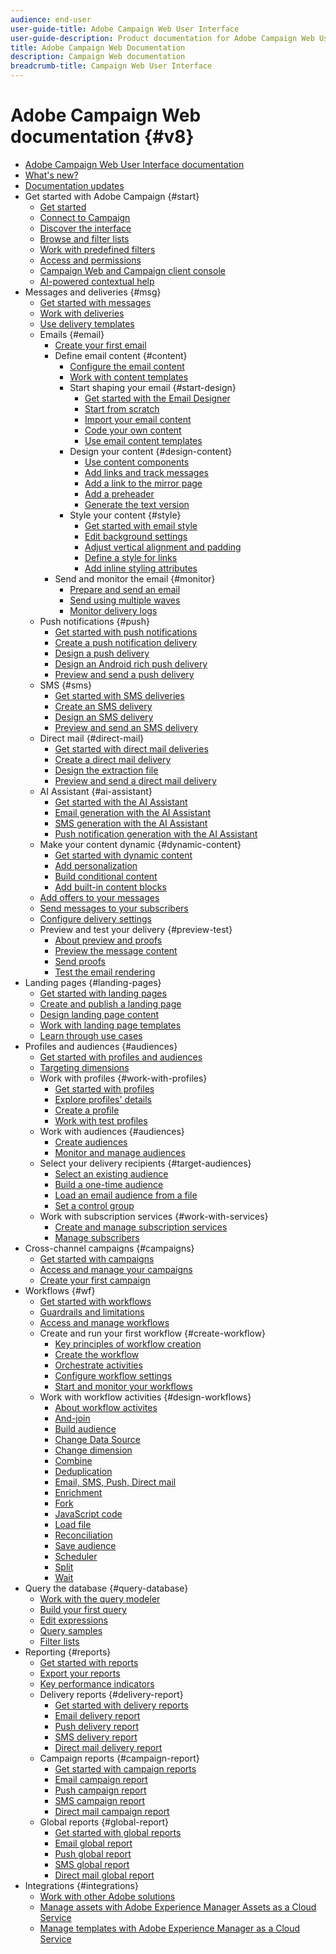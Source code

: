 ```yaml
---
audience: end-user
user-guide-title: Adobe Campaign Web User Interface
user-guide-description: Product documentation for Adobe Campaign Web User Interface.
title: Adobe Campaign Web Documentation
description: Campaign Web documentation
breadcrumb-title: Campaign Web User Interface
---
```


# Adobe Campaign Web documentation {#v8}

+ [Adobe Campaign Web User Interface documentation](campaign-web-home.md)
+ [What's new?](rn/whats-new.md)
+ [Documentation updates](rn/documentation-updates.md)
+ Get started with Adobe Campaign {#start}
  + [Get started](get-started/get-started.md)
  + [Connect to Campaign](get-started/connect-to-campaign.md)
  + [Discover the interface](get-started/user-interface.md)
  + [Browse and filter lists](get-started/list-filters.md)
  + [Work with predefined filters](get-started/predefined-filters.md)
  + [Access and permissions](get-started/permissions.md)
  + [Campaign Web and Campaign client console](get-started/capability-matrix.md)
  + [AI-powered contextual help](get-started/using-ai.md)
+ Messages and deliveries {#msg}
  + [Get started with messages](msg/gs-messages.md)
  + [Work with deliveries](msg/gs-deliveries.md)
  + [Use delivery templates](msg/delivery-template.md)
  + Emails {#email}
    + [Create your first email](email/create-email.md)
    + Define email content {#content}
      + [Configure the email content](email/edit-content.md)
      + [Work with content templates](email/create-email-templates.md)
      + Start shaping your email {#start-design}
        + [Get started with the Email Designer](email/get-started-email-designer.md)
        + [Start from scratch ](email/create-email-content.md)
        + [Import your email content](email/existing-content.md)
        + [Code your own content](email/code-content.md)
        + [Use email content templates](email/use-email-templates.md)
      + Design your content {#design-content}
        + [Use content components](email/content-components.md)
        + [Add links and track messages](email/message-tracking.md)
        + [Add a link to the mirror page](email/mirror-page.md)
        + [Add a preheader](email/preheader.md)
        + [Generate the text version](email/text-version-email.md)
      + Style your content {#style}
        + [Get started with email style](email/get-started-email-style.md)
        + [Edit background settings](email/backgrounds.md)
        + [Adjust vertical alignment and padding](email/alignment-and-padding.md)
        + [Define a style for links](email/styling-links.md)
        + [Add inline styling attributes](email/inline-styling.md)
    + Send and monitor the email {#monitor}
      + [Prepare and send an email](monitor/prepare-send.md)
      + [Send using multiple waves](advanced-settings/send-using-waves.md)
      + [Monitor delivery logs](monitor/delivery-logs.md)    
  + Push notifications {#push}
    + [Get started with push notifications](push/gs-push.md)
    + [Create a push notification delivery](push/create-push.md)
    + [Design a push delivery](push/content-push.md)
    + [Design an Android rich push delivery](push/rich-push.md)
    + [Preview and send a push delivery](push/send-push.md)
  + SMS {#sms}
    + [Get started with SMS deliveries](sms/gs-sms.md)
    + [Create an SMS delivery](sms/create-sms.md)
    + [Design an SMS delivery ](sms/content-sms.md)
    + [Preview and send an SMS delivery ](sms/send-sms.md)
  + Direct mail {#direct-mail}
    + [Get started with direct mail deliveries](direct-mail/gs-direct-mail.md)
    + [Create a direct mail delivery](direct-mail/create-direct-mail.md)
    + [Design the extraction file ](direct-mail/content-direct-mail.md)
    + [Preview and send a direct mail delivery ](direct-mail/send-direct-mail.md)
  + AI Assistant {#ai-assistant}
    + [Get started with the AI Assistant](email/generative-gs.md)
    + [Email generation with the AI Assistant](email/generative-content.md)
    + [SMS generation with the AI Assistant](email/generative-sms.md)
    + [Push notification generation with the AI Assistant](email/generative-push.md)
  + Make your content dynamic {#dynamic-content}
    + [Get started with dynamic content](personalization/gs-personalization.md)
    + [Add personalization](personalization/personalize.md)
    + [Build conditional content](personalization/conditions.md)
    + [Add built-in content blocks](personalization/content-blocks.md)
  + [Add offers to your messages](msg/offers.md)
  + [Send messages to your subscribers](msg/send-to-subscribers.md)
  + [Configure delivery settings](advanced-settings/delivery-settings.md)
  + Preview and test your delivery {#preview-test}
    + [About preview and proofs](preview-test/preview-test.md) 
    + [Preview the message content](preview-test/preview-content.md)
    + [Send proofs](preview-test/test-deliveries.md)
    + [Test the email rendering](preview-test/email-rendering.md)
+ Landing pages {#landing-pages}
  + [Get started with landing pages](landing-pages/get-started-lp.md)
  + [Create and publish a landing page](landing-pages/create-lp.md)
  + [Design landing page content](landing-pages/lp-content.md)
  + [Work with landing page templates](landing-pages/lp-templates.md)
  + [Learn through use cases](landing-pages/lp-use-cases.md)
+ Profiles and audiences {#audiences}
  + [Get started with profiles and audiences](audience/gs-audiences-recipients.md)
  + [Targeting dimensions](audience/targeting-dimensions.md)
  + Work with profiles {#work-with-profiles}
    + [Get started with profiles](audience/about-recipients.md)
    + [Explore profiles' details](audience/profile-view.md)
    + [Create a profile](audience/create-profile.md)
    + [Work with test profiles](audience/test-profiles.md)
  + Work with audiences {#audiences}
    + [Create audiences](audience/create-audience.md)
    + [Monitor and manage audiences](audience/manage-audience.md)
  + Select your delivery recipients {#target-audiences}
    + [Select an existing audience](audience/add-audience.md)
    + [Build a one-time audience](audience/one-time-audience.md)
    + [Load an email audience from a file](audience/file-audience.md)
    + [Set a control group](audience/control-group.md)
  + Work with subscription services {#work-with-services}
    + [Create and manage subscription services](audience/manage-services.md)
    + [Manage subscribers](audience/manage-subscribers.md)
+ Cross-channel campaigns {#campaigns}
  + [Get started with campaigns](campaigns/gs-campaigns.md)
  + [Access and manage your campaigns](campaigns/manage-campaigns.md)
  + [Create your first campaign](campaigns/create-campaigns.md)
+ Workflows {#wf}
  + [Get started with workflows](workflows/gs-workflows.md)
  + [Guardrails and limitations](get-started/guardrails.md)
  + [Access and manage workflows](workflows/access-monitor.md)
  + Create and run your first workflow {#create-workflow}
    + [Key principles of workflow creation](workflows/gs-workflow-creation.md)
    + [Create the workflow](workflows/create-workflow.md)
    + [Orchestrate activities](workflows/orchestrate-activities.md)
    + [Configure workflow settings](workflows/workflow-settings.md)
    + [Start and monitor your workflows](workflows/start-monitor-workflows.md)
  + Work with workflow activities {#design-workflows}
    + [About workflow activites](workflows/activities/about-activities.md)
    + [And-join](workflows/activities/and-join.md)
    + [Build audience](workflows/activities/build-audience.md)
    + [Change Data Source](workflows/activities/change-data-source.md)
    + [Change dimension](workflows/activities/change-dimension.md)
    + [Combine](workflows/activities/combine.md)
    + [Deduplication](workflows/activities/deduplication.md)
    + [Email, SMS, Push, Direct mail](workflows/activities/channels.md)
    + [Enrichment](workflows/activities/enrichment.md)
    + [Fork](workflows/activities/fork.md)
    + [JavaScript code](workflows/activities/javascript-code.md)
    + [Load file](workflows/activities/load-file.md)
    + [Reconciliation](workflows/activities/reconciliation.md)
    + [Save audience](workflows/activities/save-audience.md)
    + [Scheduler](workflows/activities/scheduler.md)
    + [Split](workflows/activities/split.md)
    + [Wait](workflows/activities/wait.md)
+ Query the database {#query-database}
  + [Work with the query modeler](query/query-modeler-overview.md)
  + [Build your first query](query/build-query.md)
  + [Edit expressions](query/expression-editor.md)
  + [Query samples](query/query-samples.md)
  + [Filter lists](query/filter.md)
+ Reporting {#reports}
  + [Get started with reports](reporting/gs-reports.md)
  + [Export your reports](reporting/export-reports.md)
  + [Key performance indicators](reporting/kpis.md)
  + Delivery reports {#delivery-report}
    + [Get started with delivery reports](reporting/delivery-reports.md)
    + [Email delivery report](reporting/email-report.md)
    + [Push delivery report](reporting/push-report.md)
    + [SMS delivery report](reporting/sms-report.md)
    + [Direct mail delivery report](reporting/direct-mail.md)
  + Campaign reports {#campaign-report}
    + [Get started with campaign reports](reporting/campaign-reports.md)
    + [Email campaign report](reporting/campaign-reports-email.md)
    + [Push campaign report](reporting/campaign-reports-push.md)
    + [SMS campaign report](reporting/campaign-reports-sms.md)
    + [Direct mail campaign report](reporting/campaign-reports-direct-mail.md)
  + Global reports {#global-report}
    + [Get started with global reports](reporting/global-reports.md)
    + [Email global report](reporting/global-report-email.md)
    + [Push global report](reporting/global-report-push.md)
    + [SMS global report](reporting/global-report-sms.md)
    + [Direct mail global report](reporting/global-report-direct.md)
+ Integrations {#integrations}
  + [Work with other Adobe solutions](integrations/integration.md)
  + [Manage assets with Adobe Experience Manager Assets as a Cloud Service](integrations/aem-assets.md)
  + [Manage templates with Adobe Experience Manager as a Cloud Service](integrations/aem-content.md)

